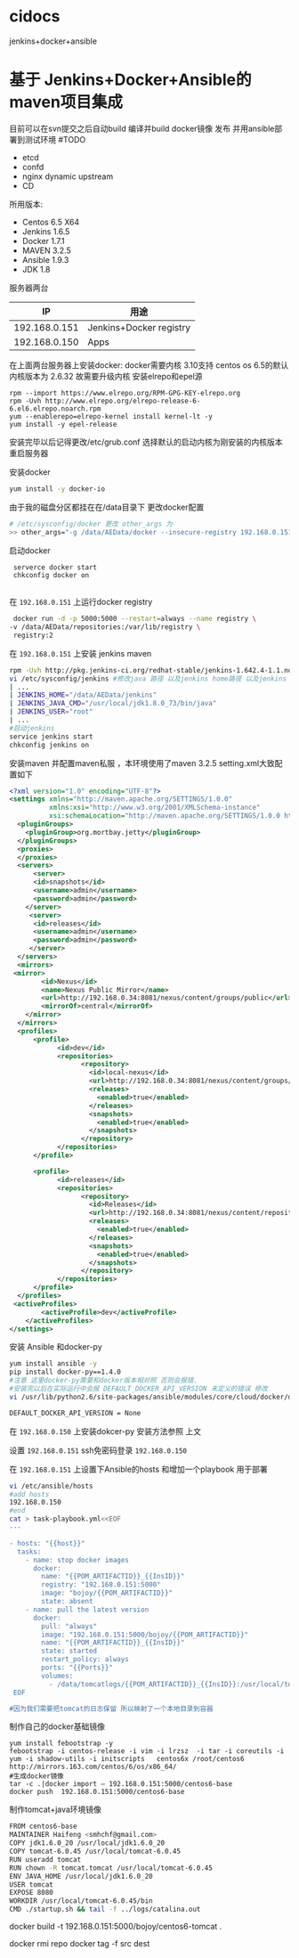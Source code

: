 # cidocs
jenkins+docker+ansible

# 基于 Jenkins+Docker+Ansible的maven项目集成
目前可以在svn提交之后自动build 编译并build docker镜像 发布 并用ansible部署到测试环境
#TODO
*  etcd
*  confd
*  nginx dynamic  upstream
*  CD

所用版本:
*  Centos 6.5 X64 
*  Jenkins 1.6.5
*  Docker 1.7.1
*  MAVEN 3.2.5
*  Ansible 1.9.3
*  JDK 1.8

服务器两台

| IP | 用途 |
| ------ | ------ |
| 192.168.0.151 | Jenkins+Docker registry |
| 192.168.0.150 | Apps |

在上面两台服务器上安装docker:
docker需要内核 3.10支持 centos os 6.5的默认内核版本为 2.6.32 故需要升级内核
安装elrepo和epel源
``` shell
rpm --import https://www.elrepo.org/RPM-GPG-KEY-elrepo.org
rpm -Uvh http://www.elrepo.org/elrepo-release-6-6.el6.elrepo.noarch.rpm
yum --enablerepo=elrepo-kernel install kernel-lt -y
yum install -y epel-release
```
安装完毕以后记得更改/etc/grub.conf 选择默认的启动内核为刚安装的内核版本
重启服务器

安装docker
``` BASH
yum install -y docker-io
```

由于我的磁盘分区都挂在在/data目录下 
更改docker配置
``` BASH
# /etc/sysconfig/docker 更改 other_args 为
>> other_args="-g /data/AEData/docker --insecure-registry 192.168.0.151:5000"
```
启动docker
``` BASH
 serverce docker start
 chkconfig docker on
 
```

在 `192.168.0.151` 上运行docker registry
``` BASH
 docker run -d -p 5000:5000 --restart=always --name registry \
-v /data/AEData/repositories:/var/lib/registry \
 registry:2
```
在 `192.168.0.151` 上安装 jenkins maven  
``` BASH
rpm -Uvh http://pkg.jenkins-ci.org/redhat-stable/jenkins-1.642.4-1.1.noarch.rpm
vi /etc/sysconfig/jenkins #修改java 路径 以及jenkins home路径 以及jenkins 用户 本环境使用root运行jenkins
| ...
| JENKINS_HOME="/data/AEData/jenkins"
| JENKINS_JAVA_CMD="/usr/local/jdk1.8.0_73/bin/java"
| JENKINS_USER="root"
| ...
#启动jenkins
service jenkins start
chkconfig jenkins on
```
安装maven 并配置maven私服 ，本环境使用了maven 3.2.5 setting.xml大致配置如下
``` XML
<?xml version="1.0" encoding="UTF-8"?>
<settings xmlns="http://maven.apache.org/SETTINGS/1.0.0"
          xmlns:xsi="http://www.w3.org/2001/XMLSchema-instance"
          xsi:schemaLocation="http://maven.apache.org/SETTINGS/1.0.0 http://maven.apache.org/xsd/settings-1.0.0.xsd">
  <pluginGroups>
	<pluginGroup>org.mortbay.jetty</pluginGroup>
  </pluginGroups>
  <proxies>
  </proxies>
  <servers>
      <server>
      <id>snapshots</id>
      <username>admin</username>
      <password>admin</password>
    </server>
     <server>
      <id>releases</id>
      <username>admin</username>
      <password>admin</password>
     </server>
  </servers>
  <mirrors>
 <mirror>
		<id>Nexus</id>
		<name>Nexus Public Mirror</name>
		<url>http://192.168.0.34:8081/nexus/content/groups/public</url>
		<mirrorOf>central</mirrorOf>
	</mirror>
  </mirrors>
  <profiles>
 	  <profile>  
			<id>dev</id>  
			<repositories>  
				  <repository>  
					<id>local-nexus</id>  
					<url>http://192.168.0.34:8081/nexus/content/groups/public/</url>  
					<releases>  
					  <enabled>true</enabled>  
					</releases>  
					<snapshots>  
					  <enabled>true</enabled>  
					</snapshots>  
				  </repository>  
			</repositories>  
	  </profile> 

	  <profile>  
			<id>releases</id>  
			<repositories>  
				  <repository>  
					<id>Releases</id>  
					<url>http://192.168.0.34:8081/nexus/content/repositories/releases/</url>  
					<releases>  
					  <enabled>true</enabled>  
					</releases>  
					<snapshots>  
					  <enabled>true</enabled>  
					</snapshots>  
				  </repository>  
			</repositories>  
	  </profile> 
  </profiles>
 <activeProfiles>
        <activeProfile>dev</activeProfile>
    </activeProfiles>
</settings>

```

安装 Ansible 和docker-py
``` Bash
yum install ansible -y
pip install docker-py==1.4.0
#注意 这里docker-py需要和docker版本相对照 否则会报错. 
#安装完以后在实际运行中会报 DEFAULT_DOCKER_API_VERSION 未定义的错误 修改
vi /usr/lib/python2.6/site-packages/ansible/modules/core/cloud/docker/docker.py #在 大约355行增加如下内容

DEFAULT_DOCKER_API_VERSION = None 

```

在 `192.168.0.150` 上安装dokcer-py 安装方法参照 上文

设置 `192.168.0.151` ssh免密码登录 `192.168.0.150` 

在 `192.168.0.151` 上设置下Ansible的hosts 和增加一个playbook 用于部署
``` BASH
vi /etc/ansible/hosts 
#add hosts
192.168.0.150
#end
cat > task-playbook.yml<<EOF
---

- hosts: "{{host}}"
  tasks:
    - name: stop docker images
      docker:
        name: "{{POM_ARTIFACTID}}_{{InsID}}"
        registry: "192.168.0.151:5000"
        image: "bojoy/{{POM_ARTIFACTID}}"
        state: absent
    - name: pull the latest version
      docker:
        pull: "always"
        image: "192.168.0.151:5000/bojoy/{{POM_ARTIFACTID}}"
        name: "{{POM_ARTIFACTID}}_{{InsID}}"
        state: started
        restart_policy: always
        ports: "{{Ports}}"
        volumes:
          - /data/tomcatlogs/{{POM_ARTIFACTID}}_{{InsID}}:/usr/local/tomcat-6.0.45/logs:rw
 EOF

#因为我们需要把tomcat的日志保留 所以映射了一个本地目录到容器
```

制作自己的docker基础镜像
```
yum install febootstrap -y
febootstrap -i centos-release -i vim -i lrzsz  -i tar -i coreutils -i yum -i shadow-utils -i initscripts   centos6x /root/centos6  http://mirrors.163.com/centos/6/os/x86_64/
#生成docker镜像
tar -c .|docker import – 192.168.0.151:5000/centos6-base
docker push  192.168.0.151:5000/centos6-base
```

制作tomcat+java环境镜像
``` BASH
FROM centos6-base
MAINTAINER Haifeng <smhchf@gmail.com>
COPY jdk1.6.0_20 /usr/local/jdk1.6.0_20
COPY tomcat-6.0.45 /usr/local/tomcat-6.0.45
RUN useradd tomcat
RUN chown -R tomcat.tomcat /usr/local/tomcat-6.0.45
ENV JAVA_HOME /usr/local/jdk1.6.0_20
USER tomcat
EXPOSE 8080
WORKDIR /usr/local/tomcat-6.0.45/bin
CMD ./startup.sh && tail -f ../logs/catalina.out

```
docker  build -t  192.168.0.151:5000/bojoy/centos6-tomcat .


  docker rmi repo
  docker tag -f src dest
